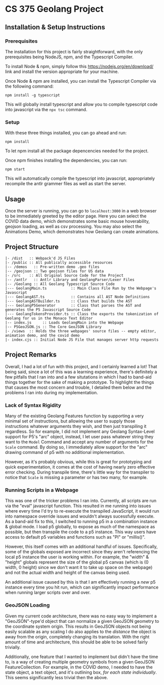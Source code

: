 # CS 375 Geolang Project

## Installation & Setup Instructions

### Prerequisites 

The installation for this project is fairly straightforward, with the only prerequisites being NodeJS, npm, and the Typescript Compiler.

To install Node & npm, simply follow this https://nodejs.org/en/download/ link and install the version appropriate for your machine.

Once Node & npm are installed, you can install the Typescript Compiler via the following command:

`npm install -g typescript`

This will globally install typescript and allow you to compile typescript code into javascript via the `npx tsc` command.

### Setup

With these three things installed, you can go ahead and run:

`npm install`

To let npm install all the package depencencies needed for the project.

Once npm finishes installing the dependencies, you can run: 

`npm start`

This will automatically compile the typescript into javascript, appropriately recompile the antlr grammer files as well as start the server.

## Usage

Once the server is running, you can go to `localhost:3000` in a web browser to be immediately greeted by the editor page. 
Here you can select the COVID data demo, which demonstrates some basic mouse hoverability, geojson loading, as well as csv processing.
You may also select the Animations Demo, which demonstrates how Geolang can create animations.


## Project Structure

```notes
|- /dist   :: Webpack'd JS Files
|- /public :: All publically accessible resources
|-- /demos   :: Pre-written demo .geo files
|-- /geojson :: Two geojson files for US data
|- /src    :: All Original Source Code for the Project
|-- /antlr   :: Antlr Library and GeolangParser/Lexer Files 
|-- /Geolang :: All Geolang Typescript Source Code
|--- GeolangMain.ts           :: Main Class File Run by the Webpage's Javascript
|--- GeolangAST.ts            :: Contains all AST Node Definitions
|--- GeolangASTBuilder.ts     :: Class that builds the AST
|--- GeolangP5Generator       :: Class that parses the AST and generates the P5 Javascript Source Code
|--- GeolangTokensProvider.ts :: Class the exports the tokenization of Geolang for us in the Monaco Text Editor
|-- index.js     :: Loads GeolangMain into the Webpage
|-- P5GeoJSON.js :: The Core GeoJSON Library
|- /views  :: Holds the three webpages' source files -- empty editor, animation demo, and the covid demo
|- index.cjs :: Initial Node JS File that manages server http requests
```

## Project Remarks

Overall, I had a lot of fun with this project, and I certainly learned a lot! That being said, since a lot of this was a learning experience, there's definitely a few pitfalls that I ran into and a few situtations in which I had to band-aid things together for the sake of making a prototype. To highlight the things that causes the most concern and trouble, I detailed them below and the problems I ran into during my implementation.

### Lack of Syntax Rigidity

Many of the existing Geolang Features function by supporting a very minimal set of instructions, but allowing the user to supply those instructions whatever arguments they wish, and then just transpiling it regardless. So for example, I did not implement any Geolang Syntax-Level support for P5's "arc" object, instead, I let user pass whatever string they want to the `Model` Command and accept any number of arguments for the `Scale` command. 
By doing so, I immediately allow support for the "arc" drawing command of p5 with no additional implementation.

However, as it's probably obvious, while this is great for prototyping and quick experimentation, it comes at the cost of having nearly zero effective error checking. During transpile time, there's little way for the transpiler to notice that `Scale` is missing a parameter or has two many, for example.

### Running Scripts in a Webpage

This was one of the tricker problems I ran into. Currently, all scripts are run via the "eval" javascript function. This resulted in me running into issues where every time I'd try to re-execute the transpiled JavaScript, it would run into namespace override issues and wouldn't always sucessfully execute. As a band-aid fix to this, I switched to running p5 in a combination instance & global mode. I load p5 globally, to expose as much of the namespace as possible, but then transpile the code to a p5 instance. This way users have access to default p5 variables and functions such as "PI" or "millis()". 

However, this itself comes with an additional handful of issues. Specifically, some of the globals exposed are incorrect since they aren't referencing the local p5 instance the user is working within. For example, the "width" & "height" globals represent the size of the global p5 canvas (which is (0 width, 0 height) since we don't want it to take up space on the webpage) and not the actual width and height of the canvas being used. 

An additional issue caused by this is that I am effectively running a *new* p5 instance every time you hit run, which can significantly impact performance when running larger scripts over and over.

### GeoJSON Loading

Given my current code architecture, there was no easy way to implement a "GeoJSON"-type'd object that can normalize a given GeoJSON geometry to the coordinate system origin. This results in GeoJSON objects not being easily scalable as any scaling I do also applies to the _distance_ the object is away from the origin, completely changing its translation. With the right amount of time and architecture, this should be able to be solved fairly trivially.

Additionally, one feature that I wanted to implement but didn't have the time to, is a way of creating multiple geometry symbols from a given GeoJSON FeatureCollection. For example, in the COVID demo, I needed to have the state object, a text object, and it's outlining box, _for each state individually_. This seems significantly less trivial then the above.